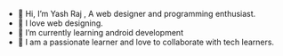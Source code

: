 - 👋 Hi, I’m Yash Raj , A web designer and programming enthusiast.
- 💞️ I love web designing.
- 🌱 I’m currently learning android development
- 💞️ I am a passionate learner and love to collaborate with tech learners.

<!---
yashraj24october/yashraj24october is a ✨ special ✨ repository because its `README.md` (this file) appears on your GitHub profile.
You can click the Preview link to take a look at your changes.
--->

